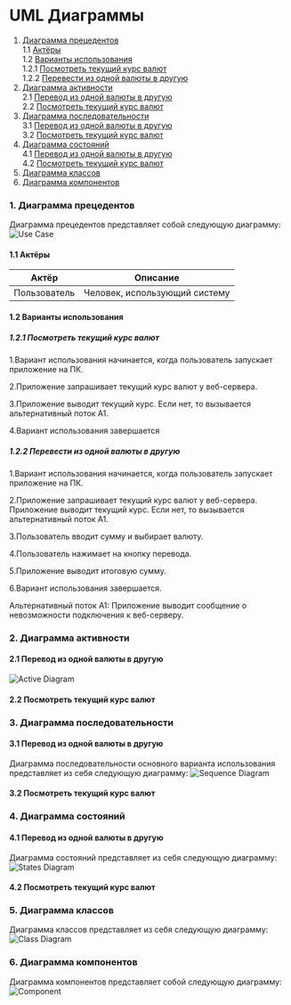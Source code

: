 # UML Диаграммы
1. [Диаграмма прецедентов](#1)<br>
1.1 [Актёры](#1.1)<br>
1.2 [Варианты использования](#1.2)<br>
1.2.1 [Посмотреть текущий курс валют](#1.2.1)<br>
1.2.2 [Перевести из одной валюты в другую](#1.2.2)<br>
2. [Диаграмма активности](#2)<br>
2.1 [Перевод из одной валюты в другую](#2.1)<br>
2.2 [Посмотреть текущий курс валют](#2.2)<br>
3. [Диаграмма последовательности](#3)<br>
3.1 [Перевод из одной валюты в другую](#3.1)<br>
3.2 [Посмотреть текущий курс валют](#3.2)<br>
4. [Диаграмма состояний](#4)<br>
4.1 [Перевод из одной валюты в другую](#4.1)<br>
4.2 [Посмотреть текущий курс валют](#4.2)<br>
5. [Диаграмма классов](#5)
6. [Диаграмма компонентов](#6)<br>

### 1. Диаграмма прецедентов<a name="1"></a>
Диаграмма прецедентов представляет собой следующую диаграмму: 
![Use Case](https://github.com/Vanya112/CurrencyConverter/blob/master/Documentation/Diagrams/UseCase/FunctionalRequirements.png)
#### 1.1 Актёры<a name="1.1"></a>

Актёр | Описание
--- | ---
Пользователь|Человек, использующий систему

#### 1.2 Варианты использования<a name="1.2"></a>

##### 1.2.1 Посмотреть текущий курс валют<a name="1.2.1">
1.Вариант использования начинается, когда пользователь запускает приложение на ПК.

2.Приложение запрашивает текущий курс валют у веб-сервера.

3.Приложение выводит текущий курс. Если нет, то вызывается альтернативный поток А1.

4.Вариант использования завершается
</a>
##### 1.2.2 Перевести из одной валюты в другую<a name="1.2.2">
1.Вариант использования начинается, когда пользователь запускает приложение на ПК.

2.Приложение запрашивает текущий курс валют у веб-сервера.
Приложение выводит текущий курс. Если нет, то вызывается альтернативный поток А1.

3.Пользователь вводит сумму и выбирает валюту.
 
4.Пользователь нажимает на кнопку перевода.

5.Приложение выводит итоговую сумму.

6.Вариант использования завершается.

Альтернативный поток А1: Приложение выводит сообщение о невозможности подключения к веб-серверу.
</a>

### 2. Диаграмма активности<a name="2"></a>
#### 2.1 Перевод из одной валюты в другую<a name="2.1"></a>
![Active Diagram](https://github.com/Vanya112/CurrencyConverter/blob/master/Documentation/Diagrams/Activity/ActivityDiagram.png)
#### 2.2 Посмотреть текущий курс валют<a name="2.2"></a>
  
### 3. Диаграмма последовательности<a name="3"></a>
#### 3.1 Перевод из одной валюты в другую<a name="3.1"></a>
Диаграмма последовательности основного варианта использования представляет из себя следующую диаграмму:
![Sequence Diagram](https://github.com/Vanya112/CurrencyConverter/blob/master/Documentation/Diagrams/Sequence/SequenceDiagram.png)
#### 3.2 Посмотреть текущий курс валют<a name="3.2"></a>

### 4. Диаграмма состояний<a name="4"></a>
#### 4.1 Перевод из одной валюты в другую<a name="4.1"></a>
Диаграмма состояний представляет из себя следующую диаграмму:
![States Diagram](https://github.com/Vanya112/CurrencyConverter/blob/master/Documentation/Diagrams/State/StatesDiagram.png)
#### 4.2 Посмотреть текущий курс валют<a name="4.2"></a>

### 5. Диаграмма классов<a name="5"></a>
Диаграмма классов представляет из себя следующую диаграмму:
![Class Diagram](https://github.com/Vanya112/CurrencyConverter/blob/master/Documentation/Diagrams/Class/ClassDiagram.png)

### 6. Диаграмма компонентов<a name="6"></a>
Диаграмма компонентов представляет собой следующую диаграмму: 
![Component](https://github.com/Vanya112/CurrencyConverter/blob/master/Documentation/Diagrams/Component/ComponentDiagram.png)
